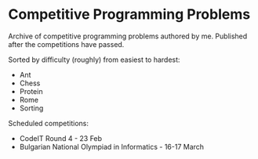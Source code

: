 # Competitive Programming Problems
Archive of competitive programming problems authored by me. Published after the competitions have passed.

Sorted by difficulty (roughly) from easiest to hardest:
* Ant
* Chess
* Protein
* Rome
* Sorting

Scheduled competitions:
* CodeIT Round 4 - 23 Feb
* Bulgarian National Olympiad in Informatics - 16-17 March